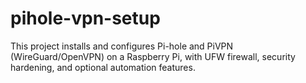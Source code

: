 # pihole-vpn-setup
This project installs and configures Pi-hole and PiVPN (WireGuard/OpenVPN) on a Raspberry Pi, with UFW firewall, security hardening, and optional automation features.
